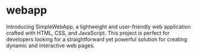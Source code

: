 # webapp
Introducing SimpleWebApp, a lightweight and user-friendly web application crafted with HTML, CSS, and JavaScript. This project is perfect for developers looking for a straightforward yet powerful solution for creating dynamic and interactive web pages.

